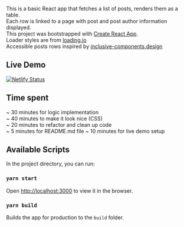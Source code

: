 This is a basic React app that fetches a list of posts, renders them as a table.<br>
Each row is linked to a page with post and post author information displayed.<br>
This project was bootstrapped with [Create React App](https://github.com/facebook/create-react-app).<br>
Loader styles are from [loading.io](https://loading.io/css/)<br>
Accessible posts rows inspired by [inclusive-components.design](https://inclusive-components.design/cards/#theredundantclickevent)

## Live Demo
[![Netlify Status](https://api.netlify.com/api/v1/badges/71bb7c0e-b4bf-4ae7-b4fa-158ee3fd7451/deploy-status)](https://app.netlify.com/sites/jsonplaceholder-posts-react/deploys)

## Time spent
~ 30 minutes for logic implementation<br>
~ 40 minutes to make it look nice (CSS)<br>
~ 20 minutes to refactor and clean up code<br>
~ 5 minutes for README.md file
~ 10 minutes for live demo setup

## Available Scripts

In the project directory, you can run:

### `yarn start`
Open [http://localhost:3000](http://localhost:3000) to view it in the browser.

### `yarn build`
Builds the app for production to the `build` folder.
